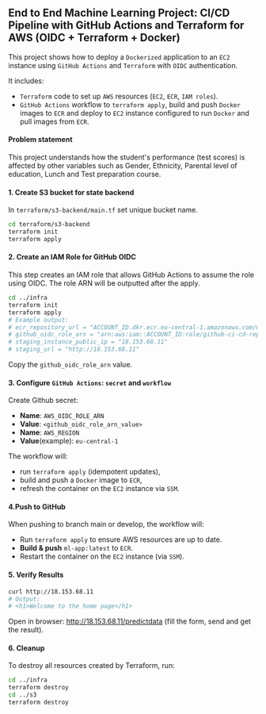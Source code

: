 ## End to End Machine Learning Project: CI/CD Pipeline with GitHub Actions and Terraform for AWS (OIDC + Terraform + Docker)


This project shows how to deploy a `Dockerized` application to an `EC2` instance using `GitHub Actions` and `Terraform` with `OIDC` authentication.

It includes:
- `Terraform` code to set up `AWS` resources (`EC2`, `ECR`, `IAM roles`).
- `GitHub Actions` workflow to `terraform apply`, build and push `Docker` images to `ECR` and deploy to `EC2` instance configured to run `Docker` and pull images from `ECR`.

#### Problem statement

This project understands how the student's performance (test scores) is affected by other variables such as Gender, Ethnicity, Parental level of education, Lunch and Test preparation course.


#### 1. Create S3 bucket for state backend 

In `terraform/s3-backend/main.tf` set unique bucket name.

```bash
cd terraform/s3-backend
terraform init
terraform apply
```

#### 2. Create an IAM Role for GitHub OIDC

This step creates an IAM role that allows GitHub Actions to assume the role using OIDC. The role ARN will be outputted after the apply.

```bash
cd ../infra
terraform init
terraform apply
# Example output:
# ecr_repository_url = "ACCOUNT_ID.dkr.ecr.eu-central-1.amazonaws.com/myapp"
# github_oidc_role_arn = "arn:aws:iam::ACCOUNT_ID:role/github-ci-cd-repo"
# staging_instance_public_ip = "18.153.68.11"
# staging_url = "http://18.153.68.11"
```

Copy the `github_oidc_role_arn` value.

####  3. Configure `GitHub Actions`: `secret` and `workflow` 

Create Github secret:
  - **Name**: `AWS_OIDC_ROLE_ARN` 
  - **Value**: `<github_oidc_role_arn_value>`
  - **Name**: `AWS_REGION`
  - **Value**(example): `eu-central-1`

The workflow will:
  - run `terraform apply` (idempotent updates),
  - build and push a `Docker` image to `ECR`,
  - refresh the container on the `EC2` instance via `SSM`.

#### 4.Push to GitHub

When pushing to branch main or develop, the workflow will:
  - Run `terraform apply` to ensure AWS resources are up to date.
  - **Build & push** `ml-app:latest` to `ECR`.
  - Restart the container on the `EC2` instance (via `SSM`).

#### 5. Verify Results

```bash
curl http://18.153.68.11
# Output:
# <h1>Welcome to the home page</h1>
```

Open in browser: http://18.153.68.11/predictdata (fill the form, send and get the result).

#### 6. Cleanup

To destroy all resources created by Terraform, run:

```bash
cd ../infra
terraform destroy
cd ../s3
terraform destroy
```


